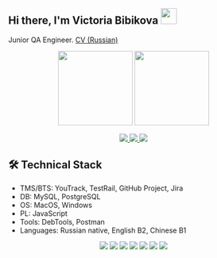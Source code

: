 ## Hi there, I'm Victoria Bibikova <img src="https://github.com/blackcater/blackcater/raw/main/images/Hi.gif" height="32"/>

Junior QA Engineer. <a href="https://bibikovavi.github.io./">CV (Russian)</a>

<p align='center'>
   <a href="https://github-readme-stats.vercel.app/api?username=bibikovavi&show_icons=true&count_private=true"><img
           height=150
           src="https://github-readme-stats.vercel.app/api?username=bibikovavi&show_icons=true&count_private=true"/></a>
   <a href="https://github.com/bibikovavi/github-readme-stats"><img height=150
                                                                  src="https://github-readme-stats.vercel.app/api/top-langs/?username=bibikovavi&layout=compact"/></a>
</p>

<p align='center'>
   <a href="https://www.linkedin.com/in/victoria-bibikova/"> 
       <img src="https://img.shields.io/badge/linkedin-%230077B5.svg?&style=for-the-badge&logo=linkedin&logoColor=white"/>
   </a>
   <a href="https://t.me/vikbibi">
       <img src="https://img.shields.io/badge/Telegram-2CA5E0?style=for-the-badge&logo=telegram&logoColor=white"/>
   </a>
    <a href="mailto:bibikovavicky@gmail.com">
         <img src="https://img.shields.io/badge/Gmail-D14836?style=for-the-badge&logo=gmail&logoColor=white"/>
    </a>
</p>


## 🛠 Technical Stack
*   TMS/BTS: YouTrack, TestRail, GitHub Project, Jira
*   DB: MySQL, PostgreSQL
*   OS: MacOS, Windows
*   PL: JavaScript
*   Tools: DebTools, Postman
*   Languages: Russian native, English B2, Chinese B1



<p align='center'>
       <img src="https://img.shields.io/badge/MySQL-005C84?style=for-the-badge&logo=mysql&logoColor=white"/>
       <img src="https://img.shields.io/badge/Figma-F24E1E?style=for-the-badge&logo=figma&logoColor=white"/>
      <img src="https://img.shields.io/badge/Edx-193A3E?style=for-the-badge&logo=edx&logoColor=white"/>
      <img src="https://img.shields.io/badge/Node%20js-339933?style=for-the-badge&logo=nodedotjs&logoColor=white"/>
      <img src="https://img.shields.io/badge/Postman-FF6C37?style=for-the-badge&logo=Postman&logoColor=white"/>
      <img src="https://img.shields.io/badge/JavaScript-323330?style=for-the-badge&logo=javascript&logoColor=F7DF1E"/>   
      <img src="https://img.shields.io/badge/Zsh-F15A24?style=for-the-badge&logo=Zsh&logoColor=white"/>

</p>
